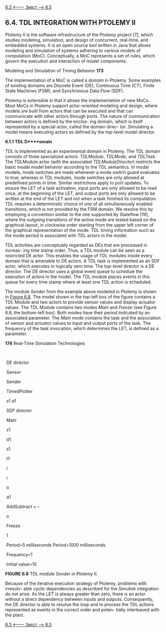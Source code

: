 [6.3 <--- ](6_3.md) [   Зміст   ](README.md) [--> 6.5](6_5.md)

## 6.4. TDL INTEGRATION WITH PTOLEMY II

Ptolemy II is the software infrastructure of the Ptolemy project [7], which studies modeling, simulation, and design of concurrent, real-time, and embedded systems. It is an open source tool written in Java that allows modeling and simulation of systems adhering to various models of computation (MoC). Conceptually, a MoC represents a set of rules, which govern the execution and interaction of model components.



Modeling and Simulation of Timing Behavior                        **173**

 

The implementation of a MoC is called a *domain* in Ptolemy. Some examples of existing domains are Discrete Event (DE), Continuous Time (CT), Finite State Machines (FSM), and Synchronous Data Flow (SDF).

Ptolemy is extensible in that it allows the implementation of new MoCs. Most MoCs in Ptolemy support actor-oriented modeling and design, where models are built from actors that can be executed and that can communicate with other actors through ports. The nature of communication between actors is defined by the enclos- ing domain, which is itself represented by a special actor, called the domain direc- tor. Simulating a model means executing actors as defined by the top-level model director.

 

**6.1.1**            **TDL D****omain**

TDL is implemented as an experimental domain in Ptolemy. The TDL domain consists of three specialized actors: *TDLModule*, *TDLMode*, and *TDLTask*. The TDLModule actor (with the associated *TDLModuleDirector*) restricts the basic modal model behavior according to the TDL semantics. In modal models, mode switches are made whenever a mode switch guard evaluates to true, whereas in TDL modules, mode switches are only allowed at predefined points in time. Similar restrictions apply to port updates. To ensure the LET of a task activation, input ports are only allowed to be read once, at the beginning of the LET, and output ports are only allowed to be written at the end of the LET and not when a task finished its computation. TDL requires a deterministic choice of one of all simultaneously enabled transitions, which is not provided by the FSM domain. We resolve this by employing a convention similar to the one supported by Stateflow [19], where the outgoing transitions of the active mode are tested based on the graphical layout, in clockwise order starting from the upper left corner of the graphical representation of the mode. TDL timing information such as the mode period is associated with TDL actors in the model.

TDL activities are conceptually regarded as DEs that are processed in increas- ing time stamp order. Thus, a TDL module can be seen as a restricted DE actor. This enables the usage of TDL modules inside every domain that is amenable to DE actors. A TDL task is implemented as an SDF actor, which executes in logically zero time. The top-level director is a DE director. The DE director uses a global event queue to schedule the execution of actors in the model. The TDL module places events in this queue for every time stamp where at least one TDL action is scheduled.

The module *Sender* from the example above modeled in Ptolemy is shown in [Figure 6.8](#_bookmark39). The model shown in the top-left box of the figure contains a TDL Module and two actors to provide sensor values and display actuator values. The TDL Module contains two modes *Main* and *Freeze* (see Figure 6.8, the bottom-left box). Both modes have their period indicated by an associated parameter. The *Main* mode contains the task and the association of sensor and actuator values to input and output ports of the task. The frequency of the task invocation, which determines the LET, is defined as a parameter.



**174**                                       Real-Time Simulation Technologies

​                                                                                           

​            DE director            

​            Sensor            

​            Sender            

​            TimedPlotter            

​            *s*1           *a*1            

​            SDF director            

​            Main            

​            *s*1            

​            *a*1            

​            *s*1            

​            *t*1            

​            *i*            

​            *i*            

​            o            

​            *a*1            

​            AddSubtract      +      –            

​            o            

​            Freeze            

​            1            

​            Period=5 milliseconds Period=1000 milliseconds            

​            Frequency=1            

​            Initial value=10            







**FIGURE 6.8** TDL module *Sender* in Ptolemy II.

 

Because of the iterative execution strategy of Ptolemy, problems with irresolv- able cyclic dependencies as described for the Simulink integration do not arise. As the LET is always greater than zero, there is an actor without a direct dependency between inputs and outputs. Consequently, the DE director is able to resolve the loop and to process the TDL actions represented as events in the correct order and poten- tially interleaved with the plant.

[6.3 <--- ](6_3.md) [   Зміст   ](README.md) [--> 6.5](6_5.md)

